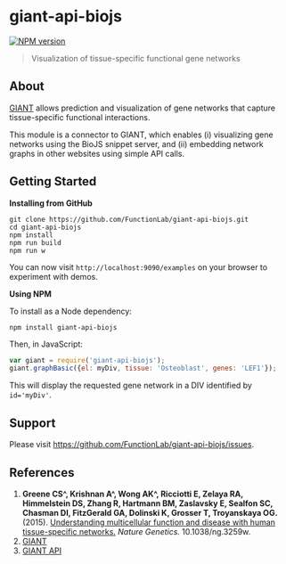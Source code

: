 # giant-api-biojs

[![NPM version](http://img.shields.io/npm/v/giant-api-biojs.svg)](https://www.npmjs.org/package/giant-api-biojs)

> Visualization of tissue-specific functional gene networks

## About

[GIANT](http://giant.princeton.edu) allows prediction and visualization of gene networks that capture tissue-specific functional interactions.

This module is a connector to GIANT, which enables (i) visualizing gene networks using the BioJS snippet server, and (ii) embedding network graphs in other websites using simple API calls.

## Getting Started

**Installing from GitHub**

```shell
git clone https://github.com/FunctionLab/giant-api-biojs.git
cd giant-api-biojs
npm install
npm run build
npm run w
```

You can now visit `http://localhost:9090/examples` on your browser to experiment with demos.

**Using NPM**

To install as a Node dependency:

```shell
npm install giant-api-biojs
```

Then, in JavaScript:

```javascript
var giant = require('giant-api-biojs');
giant.graphBasic({el: myDiv, tissue: 'Osteoblast', genes: 'LEF1'});
```

This will display the requested gene network in a DIV identified by `id='myDiv'`.

## Support

Please visit https://github.com/FunctionLab/giant-api-biojs/issues.

## References

1. **Greene CS^, Krishnan A^, Wong AK^, Ricciotti E, Zelaya RA, Himmelstein DS, Zhang R, Hartmann BM, Zaslavsky E, Sealfon SC, Chasman DI, FitzGerald GA, Dolinski K, Grosser T, Troyanskaya OG.** (2015). [Understanding multicellular function and disease with human tissue-specific networks.](http://www.nature.com/ng/journal/v47/n6/full/ng.3259.html) *Nature Genetics.* 10.1038/ng.3259w.
2. [GIANT](http://giant.princeton.edu)
3. [GIANT API](http://giant-api.princeton.edu)
